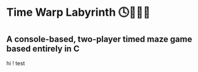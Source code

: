 # Time Warp Labyrinth 🕓🏃🏻‍♀️

## A console-based, two-player timed maze game based entirely in C

hi ! test